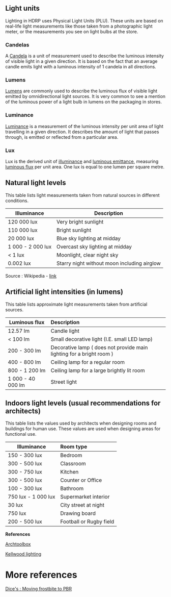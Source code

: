 ## Light units

Lighting in HDRP uses Physical Light Units (PLU). These units are based on real-life light measurements like those taken from a photographic light meter, or the measurements you see on light bulbs at the store. 

### Candelas

A [Candela](https://en.wikipedia.org/wiki/Candela) is a unit of measurement used to describe the luminous intensity of visible light in a given direction. It is based on the fact that an average candle emits light with a luminous intensity of 1 candela in all directions.

### Lumens

[Lumens](https://en.wikipedia.org/wiki/Lumen_(unit)) are commonly used to describe the luminous flux of visible light emitted by omnidirectional light sources. It is very common to see a mention of the luminous power of a light bulb in lumens on the packaging in stores.

### Luminance

[Luminance](https://en.wikipedia.org/wiki/Luminance) is a measurement of the luminous intensity per unit area of light travelling in a given direction. It describes the amount of light that passes through, is emitted or reflected from a particular area. 

### Lux

Lux is the derived unit of [illuminance](https://en.wikipedia.org/wiki/Illuminance) and [luminous emittance](https://en.wikipedia.org/wiki/Luminous_emittance), measuring [luminous flux](https://en.wikipedia.org/wiki/Luminous_flux) per unit area. One lux is equal to one lumen per square metre.

## __Natural light levels__

This table lists light measurements taken from natural sources in different conditions. 

| Illuminance       | Description                                 |
| ----------------- | ------------------------------------------- |
| 120 000 lux       | Very bright sunlight                        |
| 110 000 lux       | Bright sunlight                             |
| 20 000 lux        | Blue sky lighting at midday                 |
| 1 000 - 2 000 lux | Overcast sky lighting at midday             |
| < 1 lux           | Moonlight, clear night sky                  |
| 0.002 lux         | Starry night without moon including airglow |

Source : Wikipedia - [link](https://en.wikipedia.org/wiki/Daylight)

## Artificial light intensities (in lumens)

This table lists approximate light measurements taken from artificial sources.

| Luminous flux     | Description                                                  |
| ----------------- | :----------------------------------------------------------- |
| 12.57 lm          | Candle light                                                 |
| < 100 lm          | Small decorative light (I.E. small LED lamp)                 |
| 200 - 300 lm      | Decorative lamp ( does not provide main lighting for a bright room ) |
| 400 - 800 lm      | Ceiling lamp for a regular room                              |
| 800 - 1 200 lm    | Ceiling lamp for a large brightly lit room                   |
| 1 000 - 40 000 lm | Street light                                                 |

## __Indoors light levels (usual recommendations for architects)__

This table lists the values used by architects when designing rooms and buildings for human use. These values are used when designing areas for functional use.

| Illuminance         | Room type               |
| ------------------- | :---------------------- |
| 150 - 300 lux       | Bedroom                 |
| 300 - 500 lux       | Classroom               |
| 300 - 750 lux       | Kitchen                 |
| 300 - 500 lux       | Counter or Office       |
| 100 - 300 lux       | Bathroom                |
| 750 lux - 1 000 lux | Supermarket interior    |
| 30 lux              | City street at night    |
| 750 lux             | Drawing board           |
| 200 - 500 lux       | Football or Rugby field |

**References** 

[Archtoolbox](https://www.archtoolbox.com/materials-systems/electrical/recommended-lighting-levels-in-buildings.html)

[Kellwood lighting](https://www.kellwoodlighting.co.uk/technical/cibse-recommended-lux-levels)

# More references

[Dice's : Moving frostbite to PBR](https://seblagarde.files.wordpress.com/2015/07/course_notes_moving_frostbite_to_pbr_v32.pdf)
